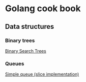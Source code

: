 # Golang cook book

## Data structures
### Binary trees
[Binary Search Trees](https://github.com/serpis1/go_cook_book/tree/master/data_structures/binary_search_tree)

### Queues
[Simple queue (slice implementation)](https://github.com/serpis1/go_cook_book/tree/master/data_structures/queue/queue.go)
